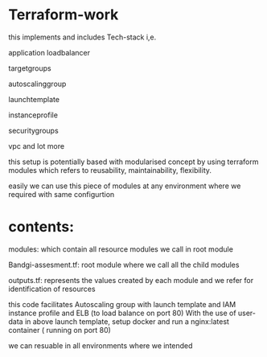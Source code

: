 # Terraform-work
this implements and includes Tech-stack i,e.

application loadbalancer

targetgroups

autoscalinggroup

launchtemplate

instanceprofile

securitygroups

vpc and lot more

this setup is potentially based with modularised concept by using terraform modules which refers to reusability, maintainability, flexibility.

easily we can use this piece of modules at any environment where we required with same configurtion

# contents:

modules:  which contain all resource modules we call in root module

Bandgi-assesment.tf: root module where we call all the child modules

outputs.tf: represents the values created by each module and we refer for identification of resources

this code facilitates Autoscaling group with launch template and IAM instance profile and ELB
(to load balance on port 80)
With the use of user-data in above launch template, setup docker and run
a nginx:latest container ( running on port 80)

we can resuable in all environments where we intended 

